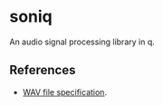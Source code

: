# soniq
An audio signal processing library in q.

## References

- [WAV file specification](http://soundfile.sapp.org/doc/WaveFormat/).
